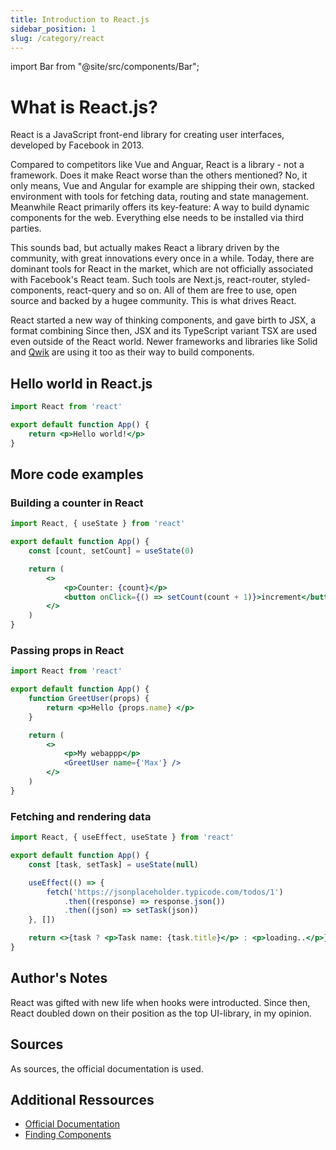```yaml
---
title: Introduction to React.js
sidebar_position: 1
slug: /category/react
---
```


import Bar from "@site/src/components/Bar";

# What is React.js?

React is a JavaScript front-end library for creating user interfaces, developed by Facebook in 2013.

Compared to competitors like Vue and Anguar, React is a library - not a framework.
Does it make React worse than the others mentioned? No, it only means, Vue and Angular for example are shipping
their own, stacked environment with tools for fetching data, routing and state management.
Meanwhile React primarily offers its key-feature: A way to build dynamic components for the web.
Everything else needs to be installed via third parties.

This sounds bad, but actually makes React a library driven by the community, with great innovations every once in a while.
Today, there are dominant tools for React in the market, which are not officially associated with Facebook's React team.
Such tools are Next.js, react-router, styled-components, react-query and so on. All of them are free to use, open source and backed by a hugee community. This is what drives React.

React started a new way of thinking components, and gave birth to JSX, a format combining
Since then, JSX and its TypeScript variant TSX are used even outside of the React world.
Newer frameworks and libraries like Solid and <a href="/qwik/qwik-vs-jsx/">Qwik</a> are using it too as their way to build components.

## Hello world in React.js

```jsx
import React from 'react'

export default function App() {
	return <p>Hello world!</p>
}
```

## More code examples

### Building a counter in React

```jsx
import React, { useState } from 'react'

export default function App() {
	const [count, setCount] = useState(0)

	return (
		<>
			<p>Counter: {count}</p>
			<button onClick={() => setCount(count + 1)}>increment</button>
		</>
	)
}
```

### Passing props in React

```jsx
import React from 'react'

export default function App() {
	function GreetUser(props) {
		return <p>Hello {props.name} </p>
	}

	return (
		<>
			<p>My webappp</p>
			<GreetUser name={'Max'} />
		</>
	)
}
```

### Fetching and rendering data

```jsx
import React, { useEffect, useState } from 'react'

export default function App() {
	const [task, setTask] = useState(null)

	useEffect(() => {
		fetch('https://jsonplaceholder.typicode.com/todos/1')
			.then((response) => response.json())
			.then((json) => setTask(json))
	}, [])

	return <>{task ? <p>Task name: {task.title}</p> : <p>loading..</p>}</>
}
```

## Author's Notes

React was gifted with new life when hooks were introducted. Since then, React doubled down on their position as the top UI-library, in my opinion.

## Sources

As sources, the official documentation is used.

## Additional Ressources

-  [Official Documentation](https://reactjs.org/docs/getting-started.html)
-  [Finding Components](https://react.parts/)


<script type="application/ld+json" dangerouslySetInnerHTML={{__html: 
` 
{
  "@context": "https://schema.org",
  "@type": "FAQPage",
  "mainEntity": [
    {
      "@type": "Question",
      "name": "What is React.js and how is it different from Vue and Angular?",
      "acceptedAnswer": {
        "@type": "Answer",
        "text": "React is a JavaScript front-end library for creating user interfaces, developed by Facebook in 2013. Unlike Vue and Angular which are complete frameworks, React is a library and does not ship with an environment loaded with tools for data fetching, routing, and state management. Instead, it offers its core feature: building dynamic components for the web. All other functionalities can be added via third-party tools such as Next.js, react-router, styled-components, react-query, etc., all of which are free to use, open source, and backed by a robust community."
      }
    },
    {
      "@type": "Question",
      "name": "How does coding in React.js look like?",
      "acceptedAnswer": {
        "@type": "Answer",
        "text": "Coding in React.js involves the use of JSX, a format that combines JavaScript and HTML, allowing you to build dynamic components. Here is a simple 'Hello world' program in React.js: import React from 'react' export default function App() { return <p>Hello world!</p> } In React, you can also build more complex applications like a counter, pass props, or fetch and render data using its syntax."
      }
    }
  ]
}


`}}></script>